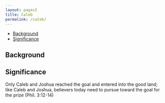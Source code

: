 ```yaml
---
layout: pagev2
title: Caleb
permalink: /caleb/
---
```

- [Background](#background)
- [Significance](#significance)

## Background

## Significance

Only Caleb and Joshua reached the goal and entered into the good land; like Caleb and Joshua, believers today need to pursue toward the goal for the prize (Phil. 3:12-14)